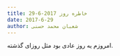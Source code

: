 ```yaml
---
title: خاطره روز 2017-6-29
date: 2017-6-29
author: شعبان محمد حسنی
---
```


امروزم یه روز عادی بود مثل روزای گذشته.